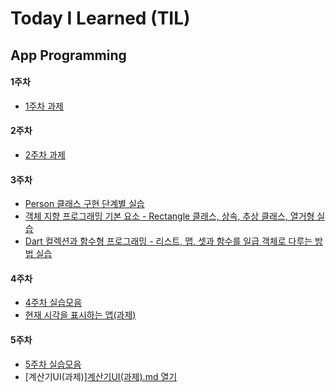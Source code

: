 # Today I Learned (TIL)

## App Programming

#### 1주차
- [1주차 과제](../main/1주차%20과제.md)

#### 2주차
- [2주차 과제](../main/2주차과제.md)

#### 3주차
- [Person 클래스 구현 단계별 실습](../main/App%20Programming/3주차/Person%20클래스%20구현%20단계별%20실습.md)
- [객체 지향 프로그래밍 기본 요소 - Rectangle 클래스, 상속, 추상 클래스, 열거형 실습](./App%20Programming/3주차/객체%20지향%20프로그래밍%20기본%20요소%20-%20Rectangle%20클래스,%20상속,%20추상%20클래스,%20열거형%20실습.md)
- [Dart 컬렉션과 함수형 프로그래밍 - 리스트, 맵, 셋과 함수를 일급 객체로 다루는 방법 실습](./App%20Programming/3주차/Dart%20컬렉션과%20함수형%20프로그래밍%20-%20리스트,%20맵,%20셋과%20함수를%20일급%20객체로%20다루는%20방법%20실습.md)

#### 4주차
- [4주차 실습모음](../main/App%20Programming/4주차/4주차%20실습모음.md)
- [현재 시각을 표시하는 앱(과제)](../main/App%20Programming/4주차/현재%20시각을%20표시하는%20앱(과제).md)

#### 5주차
- [5주차 실습모음](../main/App%20Programming/5주차/5주차%20실습모음.md)
- [계산기UI(과제)][계산기UI(과제).md 열기](./계산기UI(과제).md)

